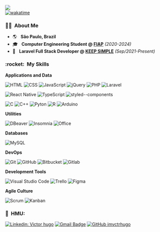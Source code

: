 ![](https://komarev.com/ghpvc/?username=imvctrhugo&color=006bed)<br/>
[![wakatime](https://wakatime.com/badge/user/9dc82780-e2d3-4df5-8d64-d37c31f3bd3d.svg)](https://wakatime.com/@9dc82780-e2d3-4df5-8d64-d37c31f3bd3d)

<p align="center">
<h3> 👦🏻 &nbsp;About Me </h3>

- :earth_americas: &nbsp; **São Paulo, Brazil**
- 🎓 &nbsp; **Computer Engineering Student @ <a href="https://www.fiap.com.br/graduacao/bacharelado/engenharia-de-computacao/">FIAP</a>** *(2020-2024)*
- 💼 &nbsp; **Laravel Full Stack Developer @ <a href="https://www.keepsimple.com.br/">KEEP SIMPLE</a>** *(Sep/2021-Present)*

<h3> :rocket: &nbsp;My Skills </h3>

**Applications and Data**

  ![HTML](https://img.shields.io/badge/-HTML-333333?style=flat&logo=HTML5)
  ![CSS](https://img.shields.io/badge/-CSS-333333?style=flat&logo=CSS3&logoColor=1572B6)
  ![JavaScript](https://img.shields.io/badge/-JavaScript-333333?style=flat&logo=javascript)
  ![jQuery](https://img.shields.io/badge/-jQuery-333333?style=flat&logo=jquery) 
  ![PHP](https://img.shields.io/badge/-PHP-333333?style=flat&logo=php)
  ![Laravel](https://img.shields.io/badge/-Laravel-333333?style=flat&logo=laravel)
  
  ![React Native](https://img.shields.io/badge/-React%20Native-333333?style=flat&logo=react)
  ![TypeScript](https://img.shields.io/badge/-TypeScript-333333?style=flat&logo=typescript)
  ![styled--components](https://img.shields.io/badge/-styled--components-333333?style=flat&logo=styled-components)
  
  ![C](https://img.shields.io/badge/-C-333333?style=flat&logo=C)
  ![C++](https://img.shields.io/badge/-C++-333333?style=flat&logo=C%2B%2B)
  ![Pyton](https://img.shields.io/badge/-Python-333333?style=flat&logo=python)
  ![R](https://img.shields.io/badge/-R-333333?style=flat&logo=r)
  ![Arduino](https://img.shields.io/badge/-Arduino-333333?style=flat&logo=Arduino)

**Utilities**

  ![DBeaver](https://img.shields.io/badge/-DBeaver-333333?style=flat&logo=dbeaver)
  ![Insomnia](https://img.shields.io/badge/-Insomnia-333333?style=flat&logo=insomnia&logoColor=blue)
  ![Office](https://img.shields.io/badge/-Microsoft%20Office-333333?style=flat&logo=microsoft-office&logoColor=orange)
  
**Databases**

  ![MySQL](https://img.shields.io/badge/-MySQL-333333?style=flat&logo=mysql)  

**DevOps**

  ![Git](https://img.shields.io/badge/-Git-333333?style=flat&logo=git)
  ![GitHub](https://img.shields.io/badge/-GitHub-333333?style=flat&logo=github)
  ![Bitbucket](https://img.shields.io/badge/-Bitbucket-333333?style=flat&logo=bitbucket)
  ![Gitlab](https://img.shields.io/badge/-Gitlab-333333?style=flat&logo=gitlab)

**Development Tools**

  ![Visual Studio Code](https://img.shields.io/badge/-VSCode-333333?style=flat&logo=visual-studio-code&logoColor=007ACC)
  ![Trello](https://img.shields.io/badge/-Bitrix-333333?style=flat&logo=trello)
  ![Figma](https://img.shields.io/badge/-Figma-333333?style=flat&logo=figma)

**Agile Culture**

  ![Scrum](https://img.shields.io/badge/-Scrum-333333?style=flat)
  ![Kanban](https://img.shields.io/badge/-Kanban-333333?style=flat)

<!-- <br/>

<a href="https://github.com/imvctrhugo">
  <img height="180em" src="https://github-readme-stats.vercel.app/api?username=imvctrhugo&theme=dracula&show_icons=true" />
</a>

<br/> -->

<h3> 📢 &nbsp;HMU: </h3> 

[![Linkedin: Victor hugo](https://img.shields.io/badge/-Victor%20Hugo-blue?style=flat-square&logo=Linkedin&logoColor=white&link=LINK-DO-SEU-LINKEDIN)](https://www.linkedin.com/in/xaviervictor/)
[![Gmail Badge](https://img.shields.io/badge/-vctrhugo3011@gmail.com-006bed?style=flat-square&logo=Gmail&logoColor=white&link=mailto:SEU-EMAIL)](mailto:vctrhugo3011@gmail.com)
[![GitHub imvctrhugo]( https://img.shields.io/github/followers/imvctrhugo?label=follow&style=social)](https://github.com/imvctrhugo)
</p> 
